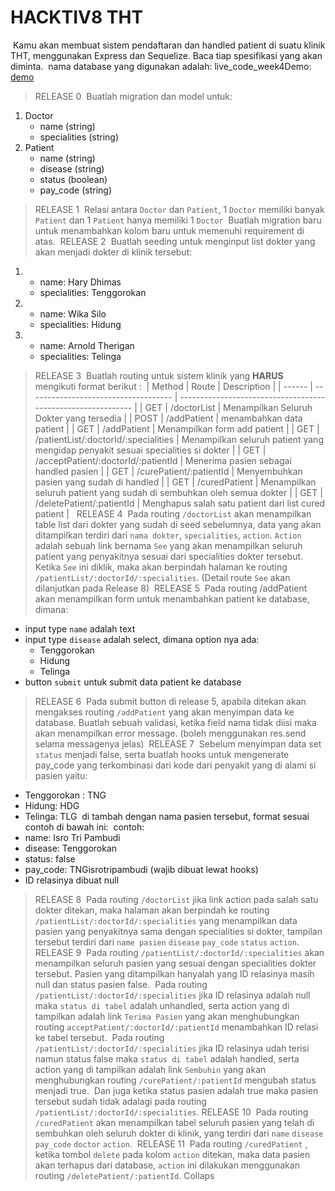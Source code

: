 # HACKTIV8 THT
​
Kamu akan membuat sistem pendaftaran dan handled patient di suatu klinik THT, menggunakan Express dan Sequelize. Baca tiap spesifikasi yang akan diminta.
​
nama database yang digunakan adalah: live_code_week4
​
Demo: [demo](https://secret-fortress-61139.herokuapp.com/hospitals)
​
> RELEASE 0
​
Buatlah migration dan model untuk:
​
1. Doctor
   * name (string)
   * specialities (string)
2. Patient
   * name (string)
   * disease (string)
   * status (boolean)
   * pay_code (string)
​
> RELEASE 1
​
Relasi antara `Doctor` dan `Patient`, 1 `Doctor` memiliki banyak `Patient` dan 1 `Patient` hanya memiliki 1 `Doctor` 
​
Buatlah migration baru untuk menambahkan kolom baru untuk memenuhi requirement di atas.
​
> RELEASE 2
​
Buatlah seeding untuk menginput list dokter yang akan menjadi dokter di klinik tersebut:
​
1. * name: Hary Dhimas
   * specialities: Tenggorokan
2. * name: Wika Silo
   * specialities: Hidung
3. * name: Arnold Therigan
   * specialities: Telinga
​
> RELEASE 3
​
Buatlah routing untuk sistem klinik yang **HARUS**  mengikuti format berikut : 
​
| Method | Route                                | Description                                                  |
| ------ | ------------------------------------ | ------------------------------------------------------------ |
| GET    | /doctorList                          | Menampilkan Seluruh Dokter yang tersedia                     |
| POST   | /addPatient                          | menambahkan data patient                                     |
| GET    | /addPatient                          | Menampilkan form add patient                                 |
| GET    | /patientList/:doctorId/:specialities | Menampilkan seluruh patient yang mengidap penyakit sesuai specialities si dokter |
| GET    | /acceptPatient/:doctorId/:patientId  | Menerima pasien sebagai handled pasien                       |
| GET    | /curePatient/:patientId              | Menyembuhkan pasien yang sudah di handled                    |
| GET    | /curedPatient                        | Menampilkan seluruh patient yang sudah di sembuhkan oleh semua dokter |
| GET    | /deletePatient/:patientId            | Menghapus salah satu patient dari list cured patient         |
​
​
> RELEASE 4
​
Pada routing `/doctorList` akan menampilkan table list dari dokter yang sudah di seed sebelumnya, data yang akan ditampilkan terdiri dari `nama dokter`, `specialities`, `action`. `Action` adalah sebuah link bernama `See` yang akan menampilkan seluruh patient yang penyakitnya sesuai dari specialities dokter tersebut. Ketika `See` ini diklik, maka akan berpindah halaman ke routing `/patientList/:doctorId/:specialities`. (Detail route `See` akan dilanjutkan pada Release 8)
​
> RELEASE 5
​
Pada routing /addPatient akan menampilkan form untuk menambahkan patient ke database, dimana:
​
* input type `name` adalah text
* input type `disease` adalah select, dimana option nya ada: 
  * Tenggorokan
  * Hidung
  * Telinga
* button `submit` untuk submit data patient ke database 
​
> RELEASE 6
​
Pada submit button di release 5, apabila ditekan akan mengakses routing `/addPatient` yang akan menyimpan data ke database. Buatlah sebuah validasi, ketika field nama tidak diisi maka akan menampilkan error message. (boleh menggunakan res.send selama messagenya jelas)
​
> RELEASE 7
​
Sebelum menyimpan data set `status` menjadi false, serta buatlah hooks untuk mengenerate pay_code yang terkombinasi dari kode dari penyakit yang di alami si pasien yaitu:
​
* Tenggorokan : TNG
* Hidung: HDG
* Telinga: TLG
​
di tambah dengan nama pasien tersebut, format sesuai contoh di bawah ini:
​
contoh:
​
* name: Isro Tri Pambudi
* disease: Tenggorokan
* status: false
* pay_code: TNGisrotripambudi (wajib dibuat lewat hooks)
* ID relasinya dibuat null
​
> RELEASE 8
​
Pada routing `/doctorList` jika link action pada salah satu dokter ditekan, maka halaman akan berpindah ke routing `/patientList/:doctorId/:specialities` yang menampilkan data pasien yang penyakitnya sama dengan specialities si dokter, tampilan tersebut terdiri dari `name pasien` `disease` `pay_code` `status` `action`.
​
> RELEASE 9
​
Pada routing `/patientList/:doctorId/:specialities` akan menampilkan seluruh pasien yang sesuai dengan specialities dokter tersebut. Pasien yang ditampilkan hanyalah yang ID relasinya masih null dan status pasien false.
​
Pada routing `/patientList/:doctorId/:specialities` jika ID relasinya adalah null maka
`status di tabel` adalah unhandled, serta action yang di tampilkan adalah link `Terima Pasien` yang akan menghubungkan routing `acceptPatient/:doctorId/:patientId` menambahkan ID relasi ke tabel tersebut.
​
Pada routing `/patientList/:doctorId/:specialities` jika ID relasinya udah terisi namun status false maka `status di tabel` adalah handled, serta action yang di tampilkan adalah link `Sembuhin` yang akan menghubungkan routing `/curePatient/:patientId` mengubah status menjadi true.
​
Dan juga ketika status pasien adalah true maka pasien tersebut sudah tidak adalagi pada routing `/patientList/:doctorId/:specialities`.
​
> RELEASE 10
​
Pada routing `/curedPatient` akan menampilkan tabel seluruh pasien yang telah di sembuhkan oleh seluruh dokter di klinik, yang terdiri dari `name` `disease` `pay_code` `doctor` `action`.
​
> RELEASE 11
​
Pada routing `/curedPatient` , ketika tombol `delete` pada kolom `action` ditekan, maka data pasien akan terhapus dari database, `action` ini dilakukan menggunakan routing `/deletePatient/:patientId`.
Collaps
